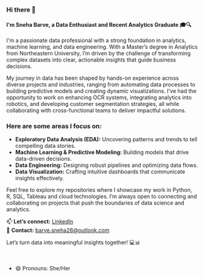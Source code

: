 ### Hi there 👋 
#### I'm Sneha Barve, a Data Enthusiast and Recent Analytics Graduate 🎓🔍

I'm a passionate data professional with a strong foundation in analytics, machine learning, and data engineering. With a Master’s degree in Analytics from Northeastern University, I’m driven by the challenge of transforming complex datasets into clear, actionable insights that guide business decisions.

My journey in data has been shaped by hands-on experience across diverse projects and industries, ranging from automating data processes to building predictive models and creating dynamic visualizations. I've had the opportunity to work on enhancing OCR systems, integrating analytics into robotics, and developing customer segmentation strategies, all while collaborating with cross-functional teams to deliver impactful solutions.

### Here are some areas I focus on:

- **Exploratory Data Analysis (EDA):** Uncovering patterns and trends to tell compelling data stories.
- **Machine Learning & Predictive Modeling:** Building models that drive data-driven decisions.
- **Data Engineering:** Designing robust pipelines and optimizing data flows.
- **Data Visualization:** Crafting intuitive dashboards that communicate insights effectively.

Feel free to explore my repositories where I showcase my work in Python, R, SQL, Tableau and cloud technologies. I’m always open to connecting and collaborating on projects that push the boundaries of data science and analytics.

📫 **Let’s connect:** [LinkedIn](https://www.linkedin.com/in/sneha-barve-ts/)  
📧 **Contact:** barve.sneha26@outlook.com

Let’s turn data into meaningful insights together! 💻📊

<br>



- 😄 Pronouns: She/Her

